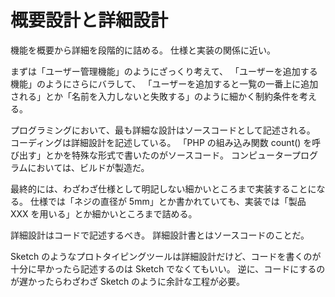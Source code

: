 # 概要設計と詳細設計

機能を概要から詳細を段階的に詰める。
仕様と実装の関係に近い。

まずは「ユーザー管理機能」のようにざっくり考えて、
「ユーザーを追加する機能」のようにさらにバラして、
「ユーザーを追加すると一覧の一番上に追加される」とか「名前を入力しないと失敗する」のように細かく制約条件を考える。

プログラミングにおいて、最も詳細な設計はソースコードとして記述される。
コーディングは詳細設計を記述している。
「PHP の組み込み関数 count() を呼び出す」とかを特殊な形式で書いたのがソースコード。
コンピュータープログラムにおいては、ビルドが製造だ。

最終的には、わざわざ仕様として明記しない細かいところまで実装することになる。
仕様では「ネジの直径が 5mm」とか書かれていても、実装では「製品 XXX を用いる」とか細かいところまで詰める。

詳細設計はコードで記述するべき。
詳細設計書とはソースコードのことだ。

Sketch のようなプロトタイピングツールは詳細設計だけど、コードを書くのが十分に早かったら記述するのは Sketch でなくてもいい。
逆に、コードにするのが遅かったらわざわざ Sketch のように余計な工程が必要。
